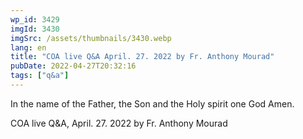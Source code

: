 ```yaml
---
wp_id: 3429
imgId: 3430
imgSrc: /assets/thumbnails/3430.webp
lang: en
title: "COA live Q&A April. 27. 2022 by Fr. Anthony Mourad"
pubDate: 2022-04-27T20:32:16
tags: ["q&a"]
---
```


<!-- page: 6 -->

<p>In the name of the Father, the Son and the Holy spirit one God Amen.</p>
<p>COA live Q&A, April. 27. 2022 by Fr. Anthony Mourad</p>
